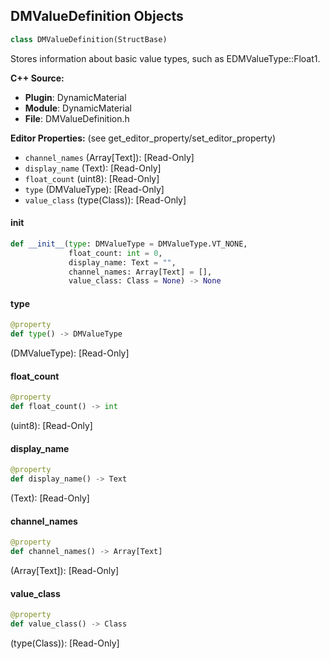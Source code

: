 ## DMValueDefinition Objects

```python
class DMValueDefinition(StructBase)
```

Stores information about basic value types, such as EDMValueType::Float1.

**C++ Source:**

- **Plugin**: DynamicMaterial
- **Module**: DynamicMaterial
- **File**: DMValueDefinition.h

**Editor Properties:** (see get_editor_property/set_editor_property)

- ``channel_names`` (Array[Text]):  [Read-Only]
- ``display_name`` (Text):  [Read-Only]
- ``float_count`` (uint8):  [Read-Only]
- ``type`` (DMValueType):  [Read-Only]
- ``value_class`` (type(Class)):  [Read-Only]

<a id="unreal.DMValueDefinition.__init__"></a>

#### __init__

```python
def __init__(type: DMValueType = DMValueType.VT_NONE,
             float_count: int = 0,
             display_name: Text = "",
             channel_names: Array[Text] = [],
             value_class: Class = None) -> None
```

<a id="unreal.DMValueDefinition.type"></a>

#### type

```python
@property
def type() -> DMValueType
```

(DMValueType):  [Read-Only]

<a id="unreal.DMValueDefinition.float_count"></a>

#### float_count

```python
@property
def float_count() -> int
```

(uint8):  [Read-Only]

<a id="unreal.DMValueDefinition.display_name"></a>

#### display_name

```python
@property
def display_name() -> Text
```

(Text):  [Read-Only]

<a id="unreal.DMValueDefinition.channel_names"></a>

#### channel_names

```python
@property
def channel_names() -> Array[Text]
```

(Array[Text]):  [Read-Only]

<a id="unreal.DMValueDefinition.value_class"></a>

#### value_class

```python
@property
def value_class() -> Class
```

(type(Class)):  [Read-Only]

<a id="unreal.DMMaterialTexture"></a>